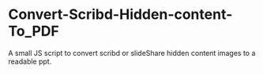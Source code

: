 # Convert-Scribd-Hidden-content-To_PDF
A small JS script to convert scribd or slideShare hidden content images to a readable ppt. 
